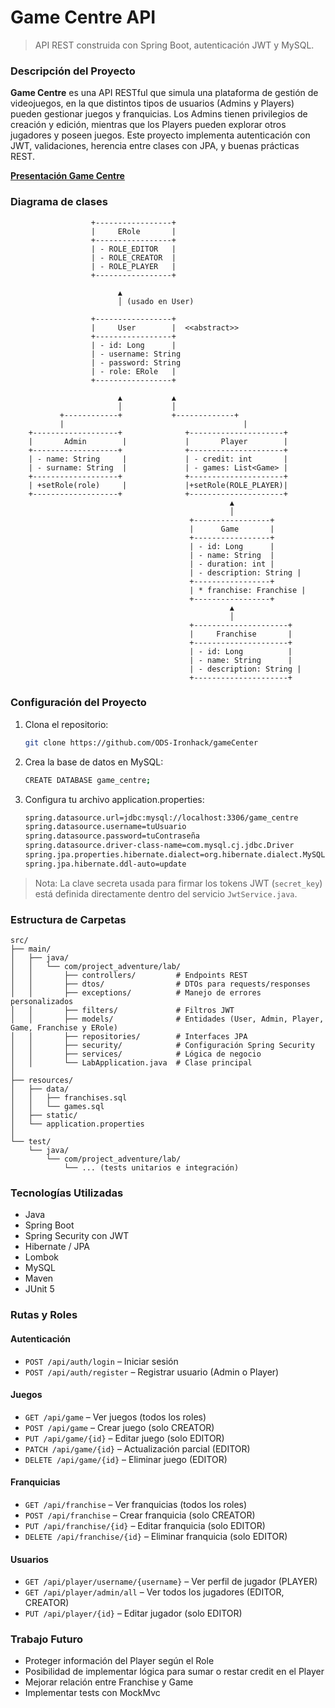 # Game Centre API

> API REST construida con Spring Boot, autenticación JWT y MySQL.

### Descripción del Proyecto


**Game Centre** es una API RESTful que simula una plataforma de gestión de videojuegos, en la que distintos tipos de usuarios (Admins y Players) pueden gestionar juegos y franquicias.
Los Admins tienen privilegios de creación y edición, mientras que los Players pueden explorar otros jugadores y poseen juegos. Este proyecto implementa autenticación con JWT, validaciones, herencia entre clases con JPA, y buenas prácticas REST.

[**Presentación Game Centre**](https://www.canva.com/design/DAGnUSR4H0s/QhKcn_CFU50SfA2cVguQuw/view?utm_content=DAGnUSR4H0s&utm_campaign=designshare&utm_medium=link2&utm_source=uniquelinks&utlId=he8dc8c0c6d)

###  Diagrama de clases

                      +-----------------+
                      |     ERole       |
                      +-----------------+
                      | - ROLE_EDITOR   |
                      | - ROLE_CREATOR  |
                      | - ROLE_PLAYER   |
                      +-----------------+

                            ▲
                            │ (usado en User)

                      +-----------------+
                      |     User        |  <<abstract>>
                      +-----------------+
                      | - id: Long      |
                      | - username: String
                      | - password: String
                      | - role: ERole   |
                      +-----------------+

                            ▲           ▲
                            │           │
               +------------+           +-------------+
               |                                        |
        +-------------------+              +---------------------+
        |       Admin        |             |       Player        |
        +-------------------+              +---------------------+
        | - name: String     |             | - credit: int       |
        | - surname: String  |             | - games: List<Game> |
        +-------------------+              +---------------------+
        | +setRole(role)     |             |+setRole(ROLE_PLAYER)|
        +-------------------+              +---------------------+
                                                     ▲
                                                     │
                                            +-----------------+
                                            |      Game       |
                                            +-----------------+
                                            | - id: Long      |
                                            | - name: String  |
                                            | - duration: int |
                                            | - description: String |
                                            +-----------------+
                                            | * franchise: Franchise |
                                            +-----------------+
                                                     ▲
                                                     │
                                            +---------------------+
                                            |     Franchise       |
                                            +---------------------+
                                            | - id: Long          |
                                            | - name: String      |
                                            | - description: String |
                                            +---------------------+



###  Configuración del Proyecto

1. Clona el repositorio:
   ```bash
   git clone https://github.com/ODS-Ironhack/gameCenter

2. Crea la base de datos en MySQL:
   ```bash
   CREATE DATABASE game_centre;

3. Configura tu archivo application.properties:
   ```bash
   spring.datasource.url=jdbc:mysql://localhost:3306/game_centre 
   spring.datasource.username=tuUsuario
   spring.datasource.password=tuContraseña
   spring.datasource.driver-class-name=com.mysql.cj.jdbc.Driver
   spring.jpa.properties.hibernate.dialect=org.hibernate.dialect.MySQL8Dialect
   spring.jpa.hibernate.ddl-auto=update

> Nota: La clave secreta usada para firmar los tokens JWT (`secret_key`) está definida directamente dentro del servicio `JwtService.java`.



### Estructura de Carpetas

```text
src/
├── main/
│   ├── java/
│   │   └── com/project_adventure/lab/
│   │       ├── controllers/         # Endpoints REST
│   │       ├── dtos/                # DTOs para requests/responses
│   │       ├── exceptions/          # Manejo de errores personalizados
│   │       ├── filters/             # Filtros JWT
│   │       ├── models/              # Entidades (User, Admin, Player, Game, Franchise y ERole)
│   │       ├── repositories/        # Interfaces JPA
│   │       ├── security/            # Configuración Spring Security
│   │       ├── services/            # Lógica de negocio
│   │       └── LabApplication.java  # Clase principal
│
├── resources/
│   ├── data/
│   │   ├── franchises.sql
│   │   └── games.sql
│   ├── static/
│   └── application.properties
│
└── test/
    └── java/
        └── com/project_adventure/lab/
            └── ... (tests unitarios e integración)

```

###  Tecnologías Utilizadas

- Java 
- Spring Boot
- Spring Security con JWT
- Hibernate / JPA
- Lombok
- MySQL
- Maven
- JUnit 5 


###  Rutas y Roles

####  Autenticación
- `POST /api/auth/login` – Iniciar sesión
- `POST /api/auth/register` – Registrar usuario (Admin o Player)

####  Juegos
- `GET /api/game` – Ver juegos (todos los roles)
- `POST /api/game` – Crear juego (solo CREATOR)
- `PUT /api/game/{id}` – Editar juego (solo EDITOR)
- `PATCH /api/game/{id}` – Actualización parcial (EDITOR)
- `DELETE /api/game/{id}` – Eliminar juego (EDITOR)

####  Franquicias
- `GET /api/franchise` – Ver franquicias (todos los roles)
- `POST /api/franchise` – Crear franquicia (solo CREATOR)
- `PUT /api/franchise/{id}` – Editar franquicia (solo EDITOR)
- `DELETE /api/franchise/{id}` – Eliminar franquicia (solo EDITOR)

####  Usuarios
- `GET /api/player/username/{username}` – Ver perfil de jugador (PLAYER)
- `GET /api/player/admin/all` – Ver todos los jugadores (EDITOR, CREATOR)
- `PUT /api/player/{id}` – Editar jugador (solo EDITOR)

### Trabajo Futuro

- Proteger información del Player según el Role
- Posibilidad de implementar lógica para sumar o restar credit en el Player
- Mejorar relación entre Franchise y Game
- Implementar tests con MockMvc


